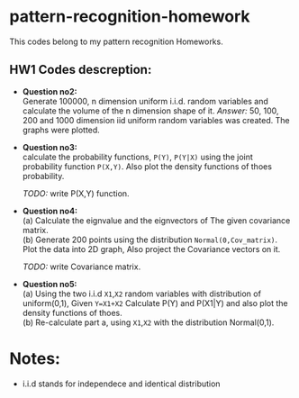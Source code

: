 # pattern-recognition-homework
This codes belong to my pattern recognition Homeworks.

## HW1 Codes descreption:
- **Question no2:**<br>
  Generate 100000, n dimension uniform i.i.d. random variables and calculate the volume of the n dimension shape of it.
  *Answer:* 50, 100, 200 and 1000 dimension iid uniform random variables was created. The graphs were plotted. 
- **Question no3:** <br>
  calculate the probability functions, ```P(Y)```, ```P(Y|X)``` using the joint probability function ```P(X,Y)```. Also plot the density functions of thoes probability. <br>
  
 
   *TODO:* write P(X,Y) function.
 
- **Question no4:** <br>
   (a) Calculate the eignvalue and the eignvectors of The given covariance matrix. <br>
   (b) Generate 200 points using the distribution ```Normal(0,Cov_matrix)```. Plot the data into 2D graph, Also project the Covariance vectors on it.
  
   *TODO:* write Covariance matrix.

- **Question no5:** <br>
   (a) Using the two i.i.d ```X1```,```X2``` random variables with distribution of uniform(0,1), Given ```Y=X1+X2``` Calculate P(Y) and P(X1|Y) and also plot the density functions of thoes. <br>
   (b) Re-calculate part a, using ```X1```,```X2``` with the distribution Normal(0,1).
 
 # Notes:
 - i.i.d stands for independece and identical distribution
